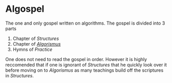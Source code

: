# Algospel

The one and only gospel written on algorithms.
The gospel is divided into 3 parts

   1. Chapter of *Structures*
   2. Chapter of [*Algorismus*](./Algorismus)
   3. Hymns of *Practice*

One does not need to read the gospel in order. However it is highly reccomended that if one is ignorant of *Structures* that he quickly look over it before moving on to *Algorismus* as many teachings build off the scriptures in *Structures*.
